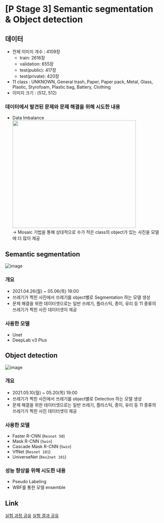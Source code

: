 # [P Stage 3] Semantic segmentation & Object detection

## 데이터
- 전체 이미지 개수 : 4109장
  - train: 2616장
  - validation: 655장
  - test(public): 417장
  - test(private): 420장
- 11 class : UNKNOWN, General trash, Paper, Paper pack, Metal, Glass, Plastic, Styrofoam, Plastic bag, Battery, Clothing
- 이미지 크기 : (512, 512)

### 데이터에서 발견된 문제와 문제 해결을 위해 시도한 내용
- Data Imbalance
  <br/><img src = "https://user-images.githubusercontent.com/71882533/119221019-3cea3500-bb28-11eb-8af3-bd91b9d8bb89.png" width="400px" height="350px">
  <br/>-> Mosaic 기법을 통해 상대적으로 수가 적은 class의 object가 있는 사진을 모델에 더 많이 제공

## Semantic segmentation
![image](https://user-images.githubusercontent.com/71882533/119220651-7457e200-bb26-11eb-921e-a116cb95a59d.png)

### 개요
- 2021.04.26(월) ~ 05.06(목) 19:00
- 쓰레기가 찍힌 사진에서 쓰레기를 object별로 Segmentation 하는 모델 생성
- 문제 해결을 위한 데이터셋으로는 일반 쓰레기, 플라스틱, 종이, 유리 등 11 종류의 쓰레기가 찍힌 사진 데이터셋이 제공

### 사용한 모델
- Unet
- DeepLab v3 Plus

## Object detection
![image](https://user-images.githubusercontent.com/71882533/119220784-21caf580-bb27-11eb-8e09-2404073f3066.png)

### 개요
- 2021.05.10(월) ~ 05.20(목) 19:00
- 쓰레기가 찍힌 사진에서 쓰레기를 object별로 Detection 하는 모델 생성
- 문제 해결을 위한 데이터셋으로는 일반 쓰레기, 플라스틱, 종이, 유리 등 11 종류의 쓰레기가 찍힌 사진 데이터셋이 제공

### 사용한 모델
- Faster R-CNN (`Resnet 50`)
- Mask R-CNN (`Swin`)
- Cascade Mask R-CNN (`Swin`)
- VfNet (`Resnet 101`)
- UniverseNet (`Res2net 101`)

### 성능 향상을 위해 시도한 내용
- Pseudo Labeling
- WBF를 통한 모델 ensemble

## Link
[실험 과정 공유](https://www.notion.so/3365343dd8474b259141ce730e1afe0f?v=cb0e96e64fda4c4a9d8d97914b8234bf)
[실험 결과 공유](https://docs.google.com/spreadsheets/d/12upH-lAlvF2PtLd0D70Nqz_DThTubp86_443BF-xmZE/edit?usp=sharing)
